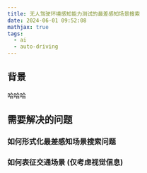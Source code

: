 ```yaml
---
title: 无人驾驶环境感知能力测试的最差感知场景搜索
date: 2024-06-01 09:52:08
mathjax: true
tags:
  - ai
  - auto-driving
---
```


## 背景

哈哈哈

## 需要解决的问题

### 如何形式化最差感知场景搜索问题

### 如何表征交通场景 (仅考虑视觉信息)

